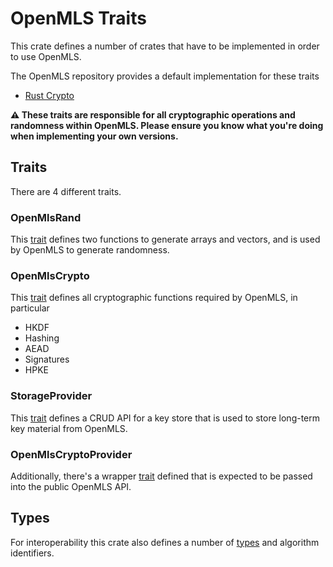 # OpenMLS Traits

This crate defines a number of crates that have to be implemented in order to use OpenMLS.

The OpenMLS repository provides a default implementation for these traits

- [Rust Crypto](../openmls_rust_crypto/README.md)

**⚠️ These traits are responsible for all cryptographic operations and randomness within OpenMLS. Please ensure you know what you're doing when implementing your own versions.**

## Traits

There are 4 different traits.

### OpenMlsRand

This [trait](./src/random.rs) defines two functions to generate arrays and vectors, and is used by OpenMLS to generate randomness.

### OpenMlsCrypto

This [trait](./src/crypto.rs) defines all cryptographic functions required by OpenMLS, in particular

- HKDF
- Hashing
- AEAD
- Signatures
- HPKE

### StorageProvider

This [trait](./src/storage.rs) defines a CRUD API for a key store that is used to store long-term key material from OpenMLS.

### OpenMlsCryptoProvider
Additionally, there's a wrapper [trait](./src/traits.rs) defined that is expected to be passed into the public OpenMLS API.

## Types
For interoperability this crate also defines a number of [types](./src/types.rs) and algorithm identifiers.
